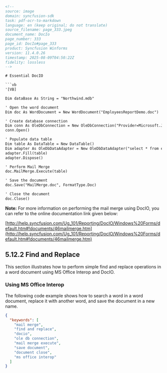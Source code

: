 ```html
<!-- 
source: image
domain: syncfusion-sdk
task: pdf-ocr-to-markdown
language: en (keep original; do not translate)
source_filename: page_333.jpeg
document_name: DocIo
page_number: 333
page_id: DocIo#page_333
product: Syncfusion Winforms
version: 11.4.0.26
timestamp: 2025-08-09T04:50:22Z
fidelity: lossless
-->

# Essential DocIO

```vb
'[VB]

Dim dataBase As String = "Northwind.mdb"

' Open the word document
Dim doc As WordDocument = New WordDocument("EmployeesReportDemo.doc")

' Create database connection
Dim conn As OleDbConnection = New OleDbConnection("Provider=Microsoft.Jet.OLEDB.4.0;Data Source=" + dataBase)
conn.Open()

' Populate data table
Dim table As DataTable = New DataTable()
Dim adapter As OleDbDataAdapter = New OleDbDataAdapter("select * from employees", conn)
adapter.Fill(table)
adapter.Dispose()

' Perform Mail Merge
doc.MailMerge.Execute(table)

' Save the document
doc.Save("MailMerge.doc", FormatType.Doc)

' Close the document
doc.Close()
```

**Note:** For more information on performing the mail merge using DocIO, you can refer to the online documentation link given below:

[http://help.syncfusion.com/Ug_101/Reporting/DocIO/Windows%20Forms/default.htm#!documents/46mailmerge.htm](http://help.syncfusion.com/Ug_101/Reporting/DocIO/Windows%20Forms/default.htm#!documents/46mailmerge.htm)

## 5.12.2 Find and Replace

This section illustrates how to perform simple find and replace operations in a word document using MS Office Interop and DocIO.

### Using MS Office Interop

The following code example shows how to search a word in a word document, replace it with another word, and save the document in a new name.

<!-- tags: [docio, mail merge, find and replace, ms office interop] -->
```json
{
  "keywords": [
    "mail merge",
    "find and replace",
    "docio",
    "ole db connection",
    "mail merge execute",
    "save document",
    "document close",
    "ms office interop"
  ]
}
```
```
